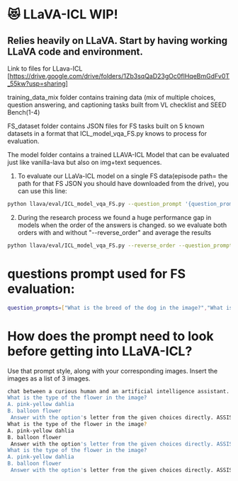 # :heart_eyes_cat: LLaVA-ICL WIP!
## Relies heavily on LLaVA. Start by having working LLaVA code and environment.

Link to files for LLava-ICL [https://drive.google.com/drive/folders/1Zb3sqQaD23gOc0flHqeBmGdFv0T_55kw?usp=sharing]

training_data_mix folder contains training data (mix of multiple choices, question answering, and captioning tasks built from VL checklist and SEED Bench(1-4)

FS_dataset folder contains JSON files for FS tasks built on 5 known datasets in a format that ICL_model_vqa_FS.py knows to process for evaluation.

The model folder contains a trained LLAVA-ICL Model that can be evaluated just like vanilla-lava but also on img+text sequences.

1. To evaluate our LLaVa-ICL model on a single FS data(episode path= the path for that FS JSON you should have downloaded from the drive), you can use this line:
```bash
python llava/eval/ICL_model_vqa_FS.py --question_prompt '{question_prompts}' --episodes_path {path to FS single dataset (CUB/flowers/cars/...)} --model-path {model_path} --output_file 'output_file_name.json'
```
2. During the research process we found a huge performance gap in models when the order of the answers is changed. so we evaluate both orders with and without "--reverse_order" and average the results
```bash
python llava/eval/ICL_model_vqa_FS.py --reverse_order --question_prompt '{question_prompts}' --episodes_path {path to FS single dataset (CUB/flowers/cars/...)} --model-path {model_path} --output_file 'output_file_name.json'
```
# questions prompt used for FS evaluation:
```bash
question_prompts=["What is the breed of the dog in the image?","What is the type of the bird in the image?","What is the type of the flower in the image?","What is the type of the food in the image?","What is the model of the car in the image?"]
```
# How does the prompt need to look before getting into LLaVA-ICL?
Use that prompt style, along with your corresponding images. Insert the images as a list of 3 images.
```bash
chat between a curious human and an artificial intelligence assistant. The assistant gives helpful, detailed, and polite answers to the human's questions. USER: <image>
What is the type of the flower in the image?
A. pink-yellow dahlia
B. balloon flower
 Answer with the option's letter from the given choices directly. ASSISTANT: A</s>USER: <image>
What is the type of the flower in the image?
A. pink-yellow dahlia
B. balloon flower
 Answer with the option's letter from the given choices directly. ASSISTANT: B</s>USER: <image>
What is the type of the flower in the image?
A. pink-yellow dahlia
B. balloon flower
 Answer with the option's letter from the given choices directly. ASSISTANT:
```
